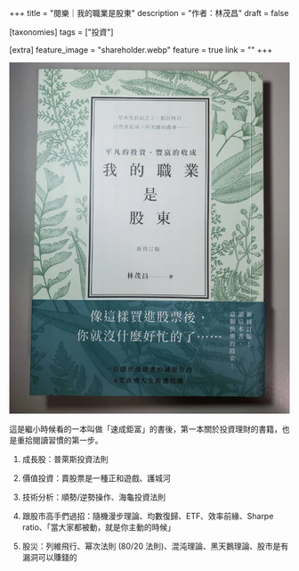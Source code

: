 +++
title = "閱樂｜我的職業是股東"
description = "作者：林茂昌"
draft = false

[taxonomies]
tags = ["投資"]

[extra]
feature_image = "shareholder.webp"
feature = true
link = ""
+++

![shareholder](shareholder.webp)

這是繼小時候看的一本叫做「速成鉅富」的書後，第一本關於投資理財的書籍，也是重拾閱讀習慣的第一步。

1. 成長股：普萊斯投資法則

2. 價值投資：賣股票是一種正和遊戲、護城河

3. 技術分析：順勢/逆勢操作、海龜投資法則

4. 跟股市高手們過招：隨機漫步理論、均數復歸、ETF、效率前緣、Sharpe ratio、「當大家都被動，就是你主動的時候」

5. 股災：列維飛行、幂次法則 (80/20 法則)、混沌理論、黑天鵝理論、股市是有漏洞可以賺錢的
